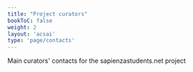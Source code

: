 ```yaml
---
title: "Project curators"
bookToC: false
weight: 2
layout: 'acsai'
type: 'page/contacts'
---
```


Main curators' contacts for the sapienzastudents.net project
